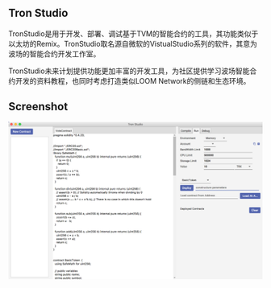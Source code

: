 ## Tron Studio
TronStudio是用于开发、部署、调试基于TVM的智能合约的工具，其功能类似于以太坊的Remix。TronStudio取名源自微软的VistualStudio系列的软件，其意为波场的智能合约开发工作室。

TronStudio未来计划提供功能更加丰富的开发工具，为社区提供学习波场智能合约开发的资料教程，也同时考虑打造类似LOOM Network的侧链和生态环境。

## Screenshot
![](image/screenshot1.png)

